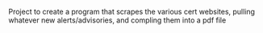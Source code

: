 Project to create a program that scrapes the various cert websites, pulling whatever new alerts/advisories, and compling them into a pdf file